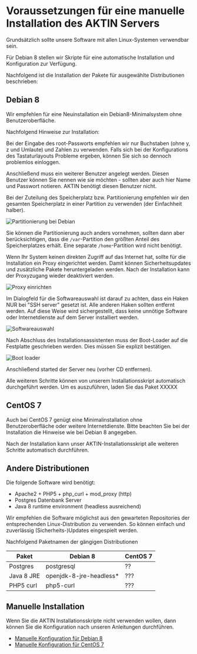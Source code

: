 ﻿Voraussetzungen für eine manuelle Installation des AKTIN Servers
================================================================

Grundsätzlich sollte unsere Software mit allen Linux-Systemen 
verwendbar sein.

Für Debian 8 stellen wir Skripte für eine automatische Installation 
und Konfiguration zur Verfügung.

Nachfolgend ist die Installation der Pakete für ausgewählte Distributionen
beschrieben:

Debian 8
--------
Wir empfehlen für eine Neuinstallation ein Debian8-Minimalsystem ohne 
Benutzeroberfläche.

Nachfolgend Hinweise zur Installation:

Bei der Eingabe des root-Passworts empfehlen wir nur Buchstaben 
(ohne y, z und Umlaute) und Zahlen zu verwenden. Falls sich bei 
der Konfigurations des Tastaturlayouts Probleme ergeben, können
Sie sich so dennoch problemlos einloggen.

Anschließend muss ein weiterer Benutzer angelegt werden. Diesen 
Benutzer können Sie nennen wie sie möchten - sollten aber auch hier
Name und Passwort notieren. AKTIN benötigt diesen Benutzer nicht.

Bei der Zuteilung des Speicherplatz bzw. Partitionierung empfehlen 
wir den gesamten Speicherplatz in einer Partition zu verwenden (der 
Einfachheit halber). 

![Partitionierung bei Debian][debian_disks]


Sie können die Partitionierung auch anders vornehmen, sollten dann aber
berücksichtigen, dass die `/var`-Partition den größten Anteil des
Speicherplatzes erhält. Eine separate `/home`-Partition wird nicht 
benötigt.

Wenn Ihr System keinen direkten Zugriff auf das Internet hat, sollte
für die Installation ein Proxy eingerichtet werden. Damit können 
Sicherheitsupdates und zusätzliche Pakete heruntergeladen werden.
Nach der Installation kann der Proxyzugang wieder deaktiviert werden.

![Proxy einrichten][debian_proxy]


Im Dialogfeld für die Softwareauswahl ist darauf zu achten, dass 
ein Haken NUR bei "SSH server" gesetzt ist. Alle anderen Haken 
sollten entfernt werden. Auf diese Weise wird sichergestellt, dass 
keine unnötige Software oder Internetdienste auf dem Server 
installiert werden. 

![Softwareauswahl][debian_software]

Nach Abschluss des Installationsassistenten muss der Boot-Loader
auf die Festplatte geschrieben werden. Dies müssen Sie explizit
bestätigen.

![Boot loader][debian_bootloader]

Anschließend started der Server neu (vorher CD entfernen).

Alle weiteren Schritte können von unserem Installationsskript
automatisch durchgeführt werden. Um es auszuführen, laden Sie
das Paket XXXXX


[debian_disks]: screens_deb/Screenshot_8.png "Gesamten Speicherplatz in einer Partition"
[debian_proxy]: screens_deb/Screenshot_14.png "Proxy für Internetzugriff einrichten"
[debian_software]: screens_deb/Screenshot_15.png "Bei Softwareauswahl nur SSH server auswählen"
[debian_bootloader]: screens_deb/Screenshot_16.png "Bootloader auf Festplatte schreiben"

CentOS 7
--------

Auch bei CentOS 7 genügt eine Minimalinstallation ohne Benutzeroberfläche oder
weitere Internetdienste. Bitte beachten Sie bei der Installation die Hinweise 
wie bei Debian 8 angegeben.

Nach der Installation kann unser AKTIN-Installationsskript alle weiteren
Schritte automatisch durchführen.



Andere Distributionen
---------------------

Die folgende Software wird benötigt:

* Apache2 + PHP5 + php_curl + mod_proxy (http)
* Postgres Datenbank Server
* Java 8 runtime environment (headless ausreichend)

Wir empfehlen die Software möglichst aus den gewarteten Repositories
der entsprechenden Linux-Distribution zu verwenden. So können einfach 
und zuverlässig (Sicherheits-)Updates eingespielt werden.


Nachfolgend Paketnamen der gängigen Distributionen

| Paket | Debian 8 | CentOS 7 |
|---|---|---|
| Postgres | postgresql | ?? |
| Java 8 JRE | openjdk-8-jre-headless* | ??? |
| PHP5 curl | php5-curl | ??? |


Manuelle Installation
---------------------
Wenn Sie die AKTIN Installationsskripte nicht verwenden wollen,
dann können Sie die Konfiguration nach unseren Anleitungen durchführen.

- [Manuelle Konfiguration für Debian 8](install-manual-debian.html)
- [Manuelle Konfiguration für CentOS 7](install-manual-centos.html)
